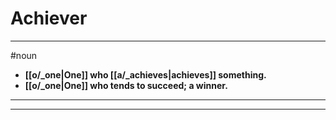 # Achiever
---
#noun
- **[[o/_one|One]] who [[a/_achieves|achieves]] something.**
- **[[o/_one|One]] who tends to succeed; a winner.**
---
---
